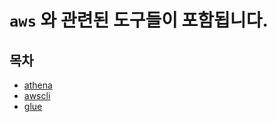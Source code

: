 # `aws` 와 관련된 도구들이 포함됩니다.
## 목차
   - [athena](./athena/README.md)
   - [awscli](./awscli/README.md)
   - [glue](./glue/README.md)
